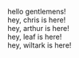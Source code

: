 hello gentlemens!  
hey, chris is here!  
hey, arthur is here!  
hey, leaf is here!  
hey, wiltark is here!  